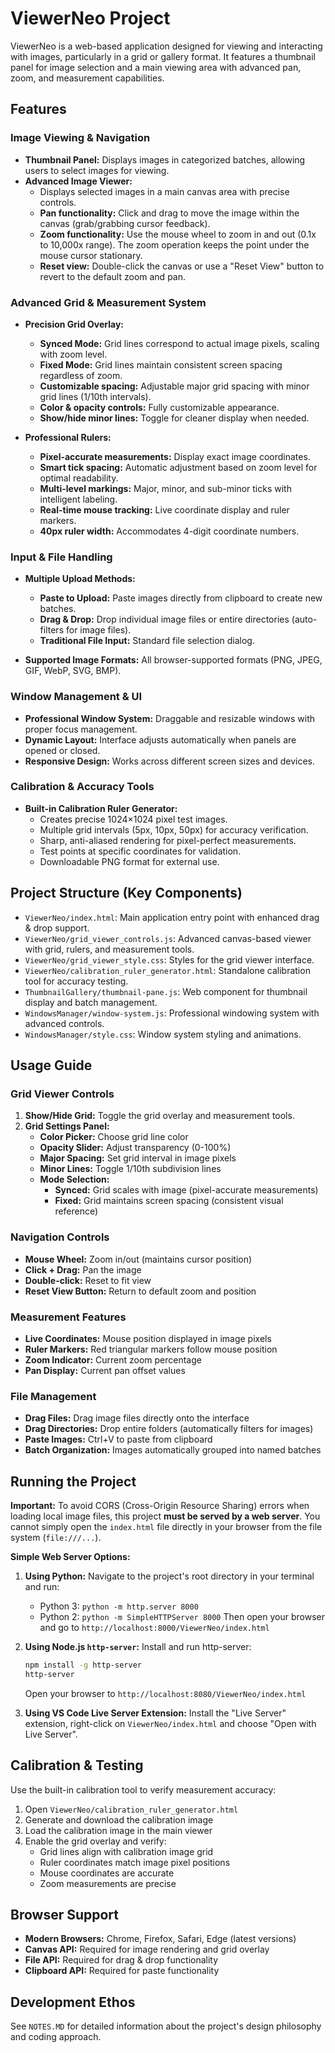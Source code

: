 # ViewerNeo Project

ViewerNeo is a web-based application designed for viewing and interacting with images, particularly in a grid or gallery format. It features a thumbnail panel for image selection and a main viewing area with advanced pan, zoom, and measurement capabilities.

## Features

### Image Viewing & Navigation
*   **Thumbnail Panel:** Displays images in categorized batches, allowing users to select images for viewing.
*   **Advanced Image Viewer:**
    *   Displays selected images in a main canvas area with precise controls.
    *   **Pan functionality:** Click and drag to move the image within the canvas (grab/grabbing cursor feedback).
    *   **Zoom functionality:** Use the mouse wheel to zoom in and out (0.1x to 10,000x range). The zoom operation keeps the point under the mouse cursor stationary.
    *   **Reset view:** Double-click the canvas or use a "Reset View" button to revert to the default zoom and pan.

### Advanced Grid & Measurement System
*   **Precision Grid Overlay:**
    *   **Synced Mode:** Grid lines correspond to actual image pixels, scaling with zoom level.
    *   **Fixed Mode:** Grid lines maintain consistent screen spacing regardless of zoom.
    *   **Customizable spacing:** Adjustable major grid spacing with minor grid lines (1/10th intervals).
    *   **Color & opacity controls:** Fully customizable appearance.
    *   **Show/hide minor lines:** Toggle for cleaner display when needed.

*   **Professional Rulers:**
    *   **Pixel-accurate measurements:** Display exact image coordinates.
    *   **Smart tick spacing:** Automatic adjustment based on zoom level for optimal readability.
    *   **Multi-level markings:** Major, minor, and sub-minor ticks with intelligent labeling.
    *   **Real-time mouse tracking:** Live coordinate display and ruler markers.
    *   **40px ruler width:** Accommodates 4-digit coordinate numbers.

### Input & File Handling
*   **Multiple Upload Methods:**
    *   **Paste to Upload:** Paste images directly from clipboard to create new batches.
    *   **Drag & Drop:** Drop individual image files or entire directories (auto-filters for image files).
    *   **Traditional File Input:** Standard file selection dialog.

*   **Supported Image Formats:** All browser-supported formats (PNG, JPEG, GIF, WebP, SVG, BMP).

### Window Management & UI
*   **Professional Window System:** Draggable and resizable windows with proper focus management.
*   **Dynamic Layout:** Interface adjusts automatically when panels are opened or closed.
*   **Responsive Design:** Works across different screen sizes and devices.

### Calibration & Accuracy Tools
*   **Built-in Calibration Ruler Generator:**
    *   Creates precise 1024×1024 pixel test images.
    *   Multiple grid intervals (5px, 10px, 50px) for accuracy verification.
    *   Sharp, anti-aliased rendering for pixel-perfect measurements.
    *   Test points at specific coordinates for validation.
    *   Downloadable PNG format for external use.

## Project Structure (Key Components)

*   `ViewerNeo/index.html`: Main application entry point with enhanced drag & drop support.
*   `ViewerNeo/grid_viewer_controls.js`: Advanced canvas-based viewer with grid, rulers, and measurement tools.
*   `ViewerNeo/grid_viewer_style.css`: Styles for the grid viewer interface.
*   `ViewerNeo/calibration_ruler_generator.html`: Standalone calibration tool for accuracy testing.
*   `ThumbnailGallery/thumbnail-pane.js`: Web component for thumbnail display and batch management.
*   `WindowsManager/window-system.js`: Professional windowing system with advanced controls.
*   `WindowsManager/style.css`: Window system styling and animations.

## Usage Guide

### Grid Viewer Controls
1. **Show/Hide Grid:** Toggle the grid overlay and measurement tools.
2. **Grid Settings Panel:** 
   - **Color Picker:** Choose grid line color
   - **Opacity Slider:** Adjust transparency (0-100%)
   - **Major Spacing:** Set grid interval in image pixels
   - **Minor Lines:** Toggle 1/10th subdivision lines
   - **Mode Selection:**
     - **Synced:** Grid scales with image (pixel-accurate measurements)
     - **Fixed:** Grid maintains screen spacing (consistent visual reference)

### Navigation Controls
*   **Mouse Wheel:** Zoom in/out (maintains cursor position)
*   **Click + Drag:** Pan the image
*   **Double-click:** Reset to fit view
*   **Reset View Button:** Return to default zoom and position

### Measurement Features
*   **Live Coordinates:** Mouse position displayed in image pixels
*   **Ruler Markers:** Red triangular markers follow mouse position
*   **Zoom Indicator:** Current zoom percentage
*   **Pan Display:** Current pan offset values

### File Management
*   **Drag Files:** Drag image files directly onto the interface
*   **Drag Directories:** Drop entire folders (automatically filters for images)
*   **Paste Images:** Ctrl+V to paste from clipboard
*   **Batch Organization:** Images automatically grouped into named batches

## Running the Project

**Important:** To avoid CORS (Cross-Origin Resource Sharing) errors when loading local image files, this project **must be served by a web server**. You cannot simply open the `index.html` file directly in your browser from the file system (`file:///...`).

**Simple Web Server Options:**

1.  **Using Python:**
    Navigate to the project's root directory in your terminal and run:
    *   Python 3: `python -m http.server 8000`
    *   Python 2: `python -m SimpleHTTPServer 8000`
    Then open your browser and go to `http://localhost:8000/ViewerNeo/index.html`

2.  **Using Node.js `http-server`:**
    Install and run http-server:
    ```bash
    npm install -g http-server
    http-server
    ```
    Open your browser to `http://localhost:8080/ViewerNeo/index.html`

3.  **Using VS Code Live Server Extension:**
    Install the "Live Server" extension, right-click on `ViewerNeo/index.html` and choose "Open with Live Server".

## Calibration & Testing

Use the built-in calibration tool to verify measurement accuracy:

1. Open `ViewerNeo/calibration_ruler_generator.html`
2. Generate and download the calibration image
3. Load the calibration image in the main viewer
4. Enable the grid overlay and verify:
   - Grid lines align with calibration image grid
   - Ruler coordinates match image pixel positions
   - Mouse coordinates are accurate
   - Zoom measurements are precise

## Browser Support

*   **Modern Browsers:** Chrome, Firefox, Safari, Edge (latest versions)
*   **Canvas API:** Required for image rendering and grid overlay
*   **File API:** Required for drag & drop functionality
*   **Clipboard API:** Required for paste functionality

## Development Ethos

See `NOTES.MD` for detailed information about the project's design philosophy and coding approach. 